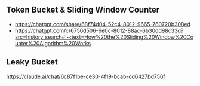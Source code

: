 ## Token Bucket & Sliding Window Counter
- https://chatgpt.com/share/68f74d04-52c4-8012-9665-760720b308ed
- https://chatgpt.com/c/6756d506-6e0c-8012-88ac-6b30dd98c33d?src=history_search#:~:text=How%20the%20Sliding%20Window%20Counter%20Algorithm%20Works

## Leaky Bucket
https://claude.ai/chat/6c87f1be-ce30-4f19-bcab-cd6427bd756f